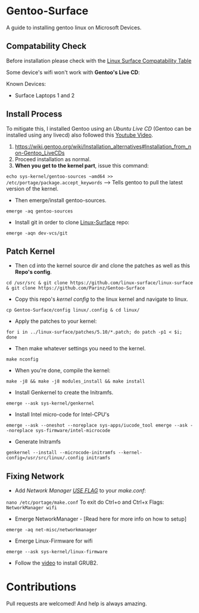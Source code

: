 # Gentoo-Surface
A guide to installing gentoo linux on Microsoft Devices.

## Compatability Check
Before installation please check with the [Linux Surface Compatability Table](https://github.com/linux-surface/linux-surface/wiki/Supported-Devices-and-Features#feature-matrix)

Some device's wifi won't work with **Gentoo's Live CD**:

Known Devices:
- Surface Laptops 1 and 2

## Install Process
To mitigate this, I installed Gentoo using an *Ubuntu Live CD* (Gentoo can be installed using any livecd) also followed this [Youtube Video](https://youtu.be/6yxJoMa05ZM).


1. https://wiki.gentoo.org/wiki/Installation_alternatives#Installation_from_non-Gentoo_LiveCDs
2. Proceed installation as normal.
3. **When you get to the kernel part**, issue this command:

`echo sys-kernel/gentoo-sources ~amd64 >> /etc/portage/package.accept_keywords` --> Tells gentoo to pull the latest version of the kernel.

- Then emerge/install gentoo-sources.

`emerge -aq gentoo-sources`

- Install git in order to clone [Linux-Surface](https://github.com/linux-surface/linux-surface) repo:

`emerge -aqn dev-vcs/git`

## Patch Kernel
- Then cd into the kernel source dir and clone the patches as well as this **Repo's config**.

`cd /usr/src & git clone https://github.com/linux-surface/linux-surface & git clone https://github.com/Parinz/Gentoo-Surface`

- Copy this repo's *kernel config* to the linux kernel and navigate to linux.

`cp Gentoo-Surface/config linux/.config & cd linux/`

- Apply the patches to your kernel:

`for i in ../linux-surface/patches/5.10/*.patch; do patch -p1 < $i; done`

- Then make whatever settings you need to the kernel.

`make nconfig`

- When you're done, compile the kernel:

`make -j8 && make -j8 modules_install && make install`

- Install Genkernel to create the Initramfs.

`emerge --ask sys-kernel/genkernel`

- Install Intel micro-code for Intel-CPU's

`emerge --ask --oneshot --noreplace sys-apps/iucode_tool
 emerge --ask --noreplace sys-firmware/intel-microcode`

- Generate Initramfs

`genkernel --install --microcode-initramfs --kernel-config=/usr/src/linux/.config initramfs`

## Fixing Network
- Add *Network Manager [USE FLAG](https://wiki.gentoo.org/wiki/Handbook:AMD64/Working/USE#Using_USE_flags)* to your *make.conf*:

`nano /etc/portage/make.conf` To exit do Ctrl+o and Ctrl+x
Flags: `NetworkManager wifi`

- Emerge NetworkManager - [Read here for more info on how to setup]

`emerge -aq net-misc/networkmanager`

- Emerge Linux-Firmware for wifi

`emerge --ask sys-kernel/linux-firmware`

- Follow the [video](https://youtu.be/6yxJoMa05ZM?t=2528) to install GRUB2.

# Contributions
Pull requests are welcomed! And help is always amazing.

